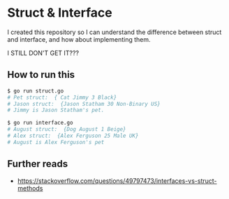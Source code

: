 # Struct & Interface

I created this repository so I can understand the difference between struct and interface, and how about implementing them.

I STILL DON'T GET IT???

## How to run this

```bash
$ go run struct.go
# Pet struct:  { Cat Jimmy 3 Black}
# Jason struct:  {Jason Statham 30 Non-Binary US}
# Jimmy is Jason Statham's pet.

$ go run interface.go
# August struct:  {Dog August 1 Beige}
# Alex struct:  {Alex Ferguson 25 Male UK}
# August is Alex Ferguson's pet
```

## Further reads
* https://stackoverflow.com/questions/49797473/interfaces-vs-struct-methods